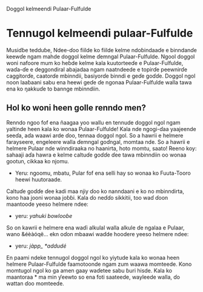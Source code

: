 Doggol kelmeendi Pulaar-Fulfulde

# Tennugol kelmeendi pulaar-Fulfulde
Musiɗɓe tedduɓe,
Ndee-ɗoo fiilde ko fiilde kelme ndoɓindaaɗe e binndanɗe keewɗe ngam mahde doggol kelme ɗemngal Pulaar-Fulfulde. Ngool doggol woni nafoore mum ko heɓde kelme kala kuutorteeɗe e Pulaar-Fulfulde, waɗa-ɗe e deggondiral abajadaa ngam naatndeede e topirɗe peewnirɗe caggitorɗe, caatorɗe mbinndii, basiyorɗe binndi e geɗe goɗɗe.
Doggol ngol noon laaɓaani sabu ena heewi geɗe ɗe ngonaa Pulaar-Fulfulde walla tawa ena ko ŋakkuɗe to bannge mbinndiin.

## Hol ko woni heen golle renndo men?
Renndo ngoo fof ena ñaagaa yoo wallu en tennude doggol ngol ngam yaltinde heen kala ko wonaa Pulaar-Fulfulde! Kala nde ngogi-ɗaa yaajeende seeɗa, aɗa waawi arde ɗoo, tennaa doggol ngol. So a hawrii e helmere farayseere, engeleere walla ɗemngal goɗngal, momtaa nde. So a hawrii e helmere Pulaar nde winndiraaka no haanirta, hoto momtu, saato! Reeno koy: sahaaji aɗa hawra e kelme caltuɗe goɗɗe ɗee tawa mbinndiin oo wonaa gootun, cikkaa ko njomu.

* Yeru: ngoomu, mbatu, Pular fof ena selli hay so wonaa ko Fuuta-Tooro heewi huutoraade.
 
Caltuɗe goɗɗe ɗee kadi maa njiy ɗoo ko nanndaani e ko no mbinndirta, kono haa jooni wonaa joɓɓi. Kala ɗo neɗɗo sikkitii, too waɗ ɗoon maantoode yeeso helmere ndee:

* yeru: *_yahuki_*
        *_bowlooɓe_*
      
 So on kawrii e helmere ena waɗi alkulal walla alkule ɗe ngalaa e Pulaar, wano &éèàóqë... ekn oɗon mbaawi waɗde hoodere yeeso helmere ndee:
 
* yeru: *jàpp_*
        *_*addudé_*
        
En paami ndeke tennugol doggol ngol ko yiytude kala ko wonaa heen helmere Pulaar-Fulfulde faamotoonde ngam zum waawa momteede. Kono momtugol ngol ko ga amen gaay waɗetee sabu ɓuri hisde. Kala ko maantoraa * ma min ƴeewto so ena foti saateede, wayleede walla, ɗo wattan ɗoo momteede.

